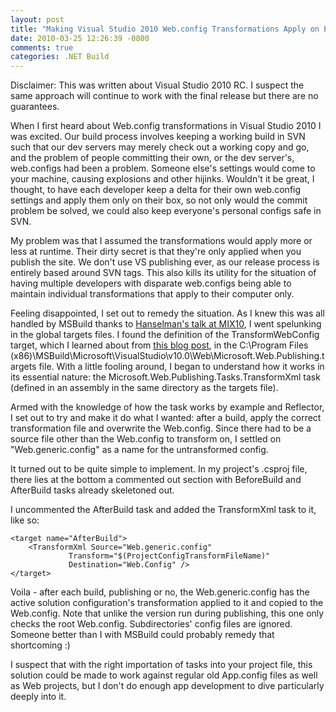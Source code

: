 ```yaml
---
layout: post
title: "Making Visual Studio 2010 Web.config Transformations Apply on Every Build"
date: 2010-03-25 12:26:39 -0800
comments: true
categories: .NET Build
---
```

<p>Disclaimer: This was written about Visual Studio 2010 RC. I suspect the same approach will continue to work with the final release but there are no guarantees.</p>

<p>When I first heard about Web.config transformations in Visual Studio 2010 I was excited. Our build process involves keeping a working build in SVN such that our dev servers may merely check out a working copy and go, and the problem of people committing their own, or the dev server's, web.configs had been a problem. Someone else's settings would come to your machine, causing explosions and other hijinks. Wouldn't it be great, I thought, to have each developer keep a delta for their own web.config settings and apply them only on their box, so not only would the commit problem be solved, we could also keep everyone's personal configs safe in SVN.</p>

<p>My problem was that I assumed the transformations would apply more or less at runtime. Their dirty secret is that they're only applied when you <span>publish</span> the site. We don't use VS publishing ever, as our release process is entirely based around SVN tags. This also kills its utility for the situation of having multiple developers with disparate web.configs being able to maintain individual transformations that apply to their computer only.</p>

<p>Feeling disappointed, I set out to remedy the situation. As I knew this was all handled by MSBuild thanks to <a href="http://live.visitmix.com/MIX10/Sessions/FT14">Hanselman's talk at MIX10</a>, I went spelunking in the global targets files. I found the definition of the TransformWebConfig target, which I learned about from <a href="http://blogs.msdn.com/webdevtools/archive/2009/05/04/web-deployment-web-config-transformation.aspx">this blog post</a>, in the C:\Program Files (x86)\MSBuild\Microsoft\VisualStudio\v10.0\Web\Microsoft.Web.Publishing.targets file. With a little fooling around, I began to understand how it works in its essential nature: the Microsoft.Web.Publishing.Tasks.TransformXml task (defined in an assembly in the same directory as the targets file).</p>

<p>Armed with the knowledge of how the task works by example and Reflector, I set out to try and make it do what I wanted: after a build, apply the correct transformation file and <span>overwrite the Web.config</span>. Since there had to be a source file other than the Web.config to transform on, I settled on "Web.generic.config" as a name for the untransformed config.</p>

<p>It turned out to be quite simple to implement. In my project's .csproj file, there lies at the bottom a commented out section with BeforeBuild and AfterBuild tasks already skeletoned out.</p>

<p>I uncommented the AfterBuild task and added the TransformXml task to it, like so:
</p>

	<target name="AfterBuild">
		<TransformXml Source="Web.generic.config"
				 Transform="$(ProjectConfigTransformFileName)"
				 Destination="Web.Config" />
	</target>

<p>Voila - after each build, publishing or no, the Web.generic.config has the active solution configuration's transformation applied to it and copied to the Web.config. Note that unlike the version run during publishing, this one only checks the root Web.config. Subdirectories' config files are ignored. Someone better than I with MSBuild could probably remedy that shortcoming :)</p>

<p>I suspect that with the right importation of tasks into your project file, this solution could be made to work against regular old App.config files as well as Web projects, but I don't do enough app development to dive particularly deeply into it.</p>